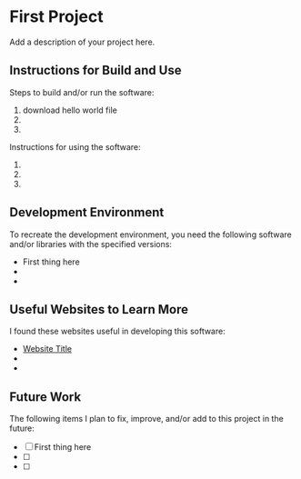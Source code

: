 # First Project

Add a description of your project here.


## Instructions for Build and Use

Steps to build and/or run the software:

1. download hello world file
2.
3.

Instructions for using the software:

1. 
2.
3.

## Development Environment 

To recreate the development environment, you need the following software and/or libraries with the specified versions:

* First thing here
*
*

## Useful Websites to Learn More

I found these websites useful in developing this software:

* [Website Title](Link)
*
*

## Future Work

The following items I plan to fix, improve, and/or add to this project in the future:

* [ ] First thing here
* [ ]
* [ ]
